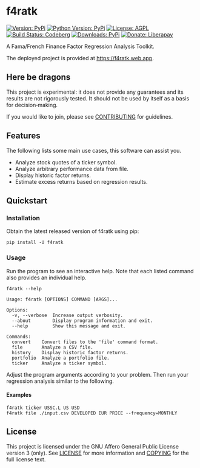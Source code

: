 # f4ratk

[![Version: PyPi](https://img.shields.io/pypi/v/f4ratk?cacheSeconds=2592000)](https://pypi.org/project/f4ratk/)
[![Python Version: PyPi](https://img.shields.io/pypi/pyversions/f4ratk?cacheSeconds=2592000)](https://pypi.org/project/f4ratk/)
[![License: AGPL](https://img.shields.io/badge/license-AGPL--3.0--only-informational.svg?cacheSeconds=31536000)](https://spdx.org/licenses/AGPL-3.0-only.html)
[![Build Status: Codeberg](https://ci.codeberg.org/api/badges/11453/status.svg)](https://ci.codeberg.org/repos/11453)
[![Downloads: PyPi](https://img.shields.io/pypi/dm/f4ratk?cacheSeconds=86400)](https://pypistats.org/packages/f4ratk)
[![Donate: Liberapay](https://img.shields.io/liberapay/patrons/f4ratk?logo=liberapay?cacheSeconds=2592000)](https://liberapay.com/f4ratk/donate)

A Fama/French Finance Factor Regression Analysis Toolkit.

The deployed project is provided at https://f4ratk.web.app.

## Here be dragons

This project is experimental: it does not provide any guarantees and its
results are not rigorously tested. It should not be used by itself as a
basis for decision‐making.

If you would like to join, please see [CONTRIBUTING] for guidelines.

## Features

The following lists some main use cases, this software can assist you.

- Analyze stock quotes of a ticker symbol.
- Analyze arbitrary performance data from file.
- Display historic factor returns.
- Estimate excess returns based on regression results.

## Quickstart

### Installation

Obtain the latest released version of f4ratk using pip:

`pip install -U f4ratk`

### Usage

Run the program to see an interactive help. Note that each listed
command also provides an individual help.

`f4ratk --help`

```lang-none
Usage: f4ratk [OPTIONS] COMMAND [ARGS]...

Options:
  -v, --verbose  Increase output verbosity.
  --about        Display program information and exit.
  --help         Show this message and exit.

Commands:
  convert    Convert files to the 'file' command format.
  file       Analyze a CSV file.
  history    Display historic factor returns.
  portfolio  Analyze a portfolio file.
  ticker     Analyze a ticker symbol.

```

Adjust the program arguments according to your problem.
Then run your regression analysis similar to the following.

#### Examples

```lang-sh
f4ratk ticker USSC.L US USD
f4ratk file ./input.csv DEVELOPED EUR PRICE --frequency=MONTHLY

```

## License

This project is licensed under the GNU Affero General Public License
version 3 (only). See [LICENSE] for more information and [COPYING]
for the full license text.

[CONTRIBUTING]: https://codeberg.org/toroettg/f4ratk/src/branch/main/CONTRIBUTING.md
[LICENSE]: https://codeberg.org/toroettg/f4ratk/src/branch/main/LICENSE
[COPYING]: https://codeberg.org/toroettg/f4ratk/src/branch/main/COPYING
